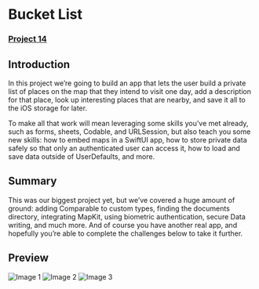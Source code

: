 # Bucket List
### [Project 14](https://www.hackingwithswift.com/books/ios-swiftui/bucket-list-introduction) 

## Introduction

In this project we’re going to build an app that lets the user build a private list of places on the map that they intend to visit one day, add a description for that place, look up interesting places that are nearby, and save it all to the iOS storage for later.

To make all that work will mean leveraging some skills you’ve met already, such as forms, sheets, Codable, and URLSession, but also teach you some new skills: how to embed maps in a SwiftUI app, how to store private data safely so that only an authenticated user can access it, how to load and save data outside of UserDefaults, and more.

## Summary

This was our biggest project yet, but we’ve covered a huge amount of ground: adding Comparable to custom types, finding the documents directory, integrating MapKit, using biometric authentication, secure Data writing, and much more. And of course you have another real app, and hopefully you’re able to complete the challenges below to take it further.

## Preview

![Image 1](/Images/image-1.png)
![Image 2](/Images/image-2.png)
![Image 3](/Images/image-3.png)